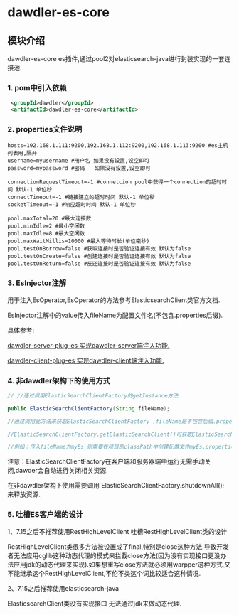 # dawdler-es-core

## 模块介绍

dawdler-es-core es插件,通过pool2对elasticsearch-java进行封装实现的一套连接池.

### 1. pom中引入依赖

```xml
 <groupId>dawdler</groupId>
 <artifactId>dawdler-es-core</artifactId>
```

### 2. properties文件说明

```properties
hosts=192.168.1.111:9200,192.168.1.112:9200,192.168.1.113:9200 #es主机列表用,隔开
username=myusername #用户名 如果没有设置,设空即可
password=mypassword #密码   如果没有设置,设空即可

connectionRequestTimeout=-1 #connetcion pool中获得一个connection的超时时间 默认-1 单位秒
connectTimeout=-1 #链接建立的超时时间 默认-1 单位秒
socketTimeout=-1 #响应超时时间 默认-1 单位秒

pool.maxTotal=20 #最大连接数
pool.minIdle=2 #最小空闲数
pool.maxIdle=8 #最大空闲数
pool.maxWaitMillis=10000 #最大等待时长(单位毫秒)
pool.testOnBorrow=false #获取连接时是否验证连接有效 默认为false
pool.testOnCreate=false #创建连接时是否验证连接有效 默认为false
pool.testOnReturn=false #反还连接时是否验证连接有效 默认为false

```

### 3. EsInjector注解

用于注入EsOperator,EsOperator的方法参考ElasticsearchClient类官方文档.

 EsInjector注解中的value传入fileName为配置文件名(不包含.properties后缀).

具体参考:

[dawdler-server-plug-es 实现dawdler-server端注入功能.](../dawdler-server-plug-es/README.md)

[dawdler-client-plug-es 实现dawdler-client端注入功能.](../dawdler-client-plug-es/README.md)

### 4. 非dawdler架构下的使用方式

```java
// //通过调用ElasticSearchClientFactory的getInstance方法

public ElasticSearchClientFactory(String fileName);

//通过调用此方法来获取ElasticSearchClientFactory ,fileName是不包含后缀.properties.

//ElasticSearchClientFactory.getElasticSearchClient()可获取ElasticSearchClient对象,通过ElasticSearchClient对象调用getRestHighLevelClient可获取getElasticsearchClient对象对es进行操作,当调用结束时需调用ElasticSearchClient的close方法进行资源回收.

//例如：传入fileName为myEs,则需要在项目的classPath中创建配置文件myEs.properties.

```

注意：ElasticSearchClientFactory在客户端和服务器端中运行无需手动关闭,dawder会自动进行关闭相关资源.

在非dawdler架构下使用需要调用 ElasticSearchClientFactory.shutdownAll(); 来释放资源.

### 5. 吐槽ES客户端的设计

1、7.15之后不推荐使用RestHighLevelClient 吐槽RestHighLevelClient类的设计

RestHighLevelClient类很多方法被设置成了final,特别是close这种方法,导致开发者无法应用cglib这种动态代理的模式来拦截close方法(因为没有实现接口更没办法应用jdk的动态代理来实现).如果想重写close方法就必须用warpper这种方式,又不能继承这个RestHighLevelClient,不伦不类这个词比较适合这种情况.

2、7.15之后推荐使用elasticsearch-java

ElasticsearchClient类没有实现接口 无法通过jdk来做动态代理.

